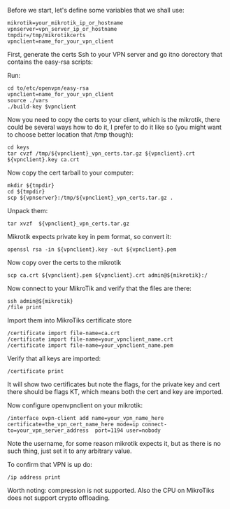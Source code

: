 Before we start, let's define some variables that we shall use:
```
mikrotik=your_mikrotik_ip_or_hostname
vpnserver=vpn_server_ip_or_hostname
tmpdir=/tmp/mikrotikcerts
vpnclient=name_for_your_vpn_client
```
First, generate the certs
Ssh to your VPN server and go itno dorectory that contains the easy-rsa scripts:

Run:
```
cd to/etc/openvpn/easy-rsa
vpnclient=name_for_your_vpn_client
source ./vars
./build-key $vpnclient
```

Now you need to copy the certs to your client, which is the mikrotik, there could be several ways how to do it, I prefer to do it like so (you might want to choose better location that /tmp though):
```
cd keys
tar cvzf /tmp/${vpnclient}_vpn_certs.tar.gz ${vpnclient}.crt ${vpnclient}.key ca.crt
```
Now copy the cert tarball  to your computer:
```
mkdir ${tmpdir}
cd ${tmpdir}
scp ${vpnserver}:/tmp/${vpnclient}_vpn_certs.tar.gz .
```
Unpack them:
```
tar xvzf  ${vpnclient}_vpn_certs.tar.gz 
```

Mikrotik expects private key in pem format, so convert it:
```
openssl rsa -in ${vpnclient}.key -out ${vpnclient}.pem
```

Now copy over the certs to the mikrotik

```
scp ca.crt ${vpnclient}.pem ${vpnclient}.crt admin@${mikrotik}:/
```
Now connect to your  MikroTik and verify that the files are there:
```
ssh admin@${mikrotik}
/file print
```
Import them into MikroTiks certificate store

```
/certificate import file-name=ca.crt
/certificate import file-name=your_vpnclient_name.crt
/certificate import file-name=your_vpnclient_name.pem
```
Verify that all keys are imported:
```
/certificate print
```
It will show two certificates but note the flags, for the private key and cert there should be flags KT, which means both the cert and key are imported.

Now configure openvpnclient on your mikrotik:
```
/interface ovpn-client add name=your_vpn_name_here certificate=the_vpn_cert_name_here mode=ip connect-to=your_vpn_server_address  port=1194 user=nobody
```
Note the username, for some reason mikrotik expects it, but as there is no such thing, just set it to any arbitrary value.

To confirm that VPN is up  do:
```
/ip address print
```
Worth noting: compression is not supported.
Also the CPU on MikroTiks does not support crypto offloading.
